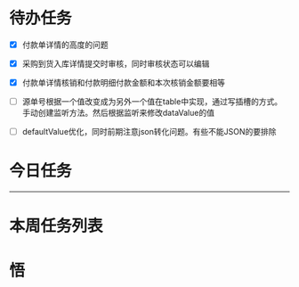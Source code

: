 # 待办任务
- [x] 付款单详情的高度的问题
- [x] 采购到货入库详情提交时审核，同时审核状态可以编辑
- [x] 付款单详情核销和付款明细付款金额和本次核销金额要相等
- [ ] 源单号根据一个值改变成为另外一个值在table中实现，通过写插槽的方式。手动创建监听方法。然后根据监听来修改dataValue的值
- [ ] defaultValue优化，同时前期注意json转化问题。有些不能JSON的要排除




# 今日任务





------
# 本周任务列表



# 悟